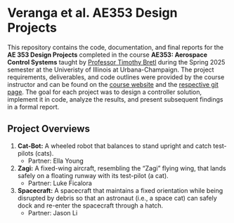 # Veranga et al. AE353 Design Projects

This repository contains the code, documentation, and final reports for the **AE 353 Design Projects** completed in the course **AE353: Aerospace Control Systems** taught by [Professor Timothy Bretl](https://aerospace.illinois.edu/directory/profile/tbretl) during the Spring 2025 semester at the Univeristy of Illinois at Urbana-Champaign. The project requirements, deliverables, and code outlines were provided by the course instructor and can be found on the [course website](https://tbretl.github.io/ae353-sp25/) and the [respective git page](https://github.com/tbretl/ae353-sp25). The goal for each project was to design a controller solution, implement it in code, analyze the results, and present subsequent findings in a formal report.

## Project Overviews

1. **Cat-Bot:** A wheeled robot that balances to stand upright and catch test-pilots (cats).
    - Partner: Ella Young
2. **Zagi:** A fixed-wing aircraft, resembling the “Zagi” flying wing, that lands safely on a floating runway with its test-pilot (a cat).
    - Partner: Luke Ficalora
3. **Spacecraft:** A spacecraft that maintains a fixed orientation while being disrupted by debris so that an astronaut (i.e., a space cat) can safely dock and re-enter the spacecraft through a hatch.
    - Partner: Jason Li 
